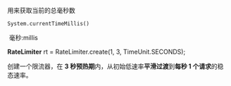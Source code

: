 

用来获取当前的总毫秒数

`System.currentTimeMillis()`

​										毫秒:millis





**RateLimiter** rt = RateLimiter.create(1, 3, TimeUnit.SECONDS);

创建一个限流器，在 **3 秒预热期**内，从初始低速率**平滑过渡**到**每秒 1 个请求**的稳态速率。